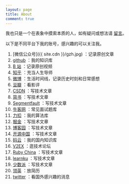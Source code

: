 ```yaml
---
layout: page
title: About
comment: true
---
```


我也只是一个在表象中摸索本质的人，如有疑问或想法请 [留言](https://github.com/professordeng/professordeng.github.io/issues/new)。

以下是不同平台下我的账号，感兴趣的可以关注我。

1. [微信公众号]({{ site.cdn }}/gzh.jpg) ：记录原创文章
2. [github](https://github.com/professordeng) ：我的知识库
3. [B 站](https://space.bilibili.com/491275843) ：记录原创视频
4. [知乎](https://www.zhihu.com/people/professordeng) ：充当人生导师
5. [微博](https://weibo.com/codeng) ：生活时间线，记录历史时刻和日常感想
6. [豆瓣](https://www.douban.com/people/professordeng/) ：看影评
7. [CSDN](https://blog.csdn.net/professordeng) ：写技术文章
8. [简书](https://www.jianshu.com/u/457d7b6a84ec) ：写技术文章
9. [Segmentfault](https://segmentfault.com/u/professordeng) ：写技术文章
10. [牛客网](https://www.nowcoder.com/profile/818052875) ：常见面试题库
11. [力扣](https://leetcode-cn.com/u/professordeng/) ：我的算法库
12. [掘金](https://juejin.im/user/5e7b10c0e51d4526ed66dcc7) ：写技术文章
13. [博客园](https://www.cnblogs.com/professordeng) ：写技术文章
14. [开源中国](https://my.oschina.net/professordeng) ：写技术文章
15. [码云](https://gitee.com/professordeng) ：我的国内知识库
16. [V2EX](https://www.v2ex.com/member/professordeng) ：逛技术论坛
17. [Ruby China](https://ruby-china.org/professordeng) ：写技术文章
18. [learnku](https://learnku.com/users/59794) ：写技术文章
19. [少数派](https://sspai.com/u/professordeng) ：写技术文章
20. [领英](https://www.linkedin.com/in/professordeng/) ：放简历
21. [twitter](https://twitter.com/denglate) ：看国外感兴趣的消息